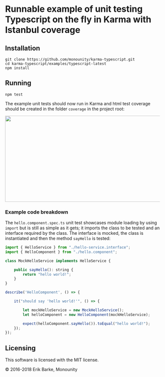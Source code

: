 # Runnable example of unit testing Typescript on the fly in Karma with Istanbul coverage

## Installation

```
git clone https://github.com/monounity/karma-typescript.git
cd karma-typescript/examples/typescript-latest
npm install
```

## Running

```
npm test
```

The example unit tests should now run in Karma and html test coverage should be created in the folder `coverage` in the project root:

<img src="http://i.imgur.com/sc4Mswh.png" width="580" height="280" />

### Example code breakdown
The `hello.component.spec.ts` unit test showcases module loading by using `import` but is still as simple as it gets;
it imports the class to be tested and an interface required by the class.
The interface is mocked, the class is instantiated and then the method `sayHello` is tested:

```javascript
import { HelloService } from "./hello-service.interface";
import { HelloComponent } from "./hello.component";

class MockHelloService implements HelloService {

    public sayHello(): string {
        return "hello world!";
    }
}

describe('HelloComponent', () => {

    it("should say 'hello world!'", () => {

        let mockHelloService = new MockHelloService();
        let helloComponent = new HelloComponent(mockHelloService);

        expect(helloComponent.sayHello()).toEqual("hello world!");
    });
});
```

## Licensing

This software is licensed with the MIT license.

© 2016-2018 Erik Barke, Monounity

